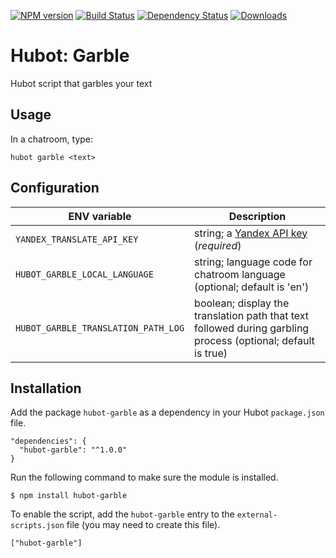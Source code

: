 [![NPM version](http://img.shields.io/npm/v/hubot-garble.svg?style=flat)](https://www.npmjs.org/package/hubot-garble)
[![Build Status](http://img.shields.io/travis/okize/hubot-garble.svg?style=flat)](https://travis-ci.org/okize/hubot-garble)
[![Dependency Status](http://img.shields.io/david/okize/hubot-garble.svg?style=flat)](https://david-dm.org/okize/hubot-garble)
[![Downloads](http://img.shields.io/npm/dm/hubot-garble.svg?style=flat)](https://www.npmjs.org/package/hubot-garble)

# Hubot: Garble

Hubot script that garbles your text

## Usage

In a chatroom, type:

    hubot garble <text>

## Configuration

ENV variable | Description
--- | ---
``YANDEX_TRANSLATE_API_KEY`` | string; a [Yandex API key](https://tech.yandex.com/keys/get/?service=trnsl) (*required*)
``HUBOT_GARBLE_LOCAL_LANGUAGE`` | string; language code for chatroom language (optional; default is 'en')
``HUBOT_GARBLE_TRANSLATION_PATH_LOG`` | boolean; display the translation path that text followed during garbling process (optional; default is true)

## Installation

Add the package `hubot-garble` as a dependency in your Hubot `package.json` file.

    "dependencies": {
      "hubot-garble": "^1.0.0"
    }

Run the following command to make sure the module is installed.

    $ npm install hubot-garble

To enable the script, add the `hubot-garble` entry to the `external-scripts.json` file (you may need to create this file).

    ["hubot-garble"]
